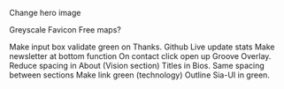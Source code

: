 <!-- update stats live. -->
<!-- update hosts live -->
<!-- update storage capacity live -->
<!-- update used storage live -->
<!-- Mailchimp integration. -->
<!-- Marketcap - add toFixed(1 -->
<!-- Standardize Stats Fonts -->
<!-- Remove top border from nav -->
<!-- Put resources dropdown at the top -->
<!-- Shrink da team page -->
<!-- Investors - Slider Component -->
<!-- Shrink down quote section -->
<!-- Technology Page -->
<!-- Get Siacoin -->

<!-- Use Siahub -->
Change hero image
<!-- Add a title "Sia Live Host Map" in the map overlay -->
Greyscale Favicon
Free maps?
<!-- Move map down -->
<!-- toFixed(1) for stats -->
<!-- reduce spacing b/w sections in home. -->
Make input box validate green on Thanks.
Github Live update stats
Make newsletter at bottom function
On contact click open up Groove Overlay.
Reduce spacing in About (Vision section)
Titles in Bios.
Same spacing between sections
Make link green (technology)
Outline Sia-UI in green.

